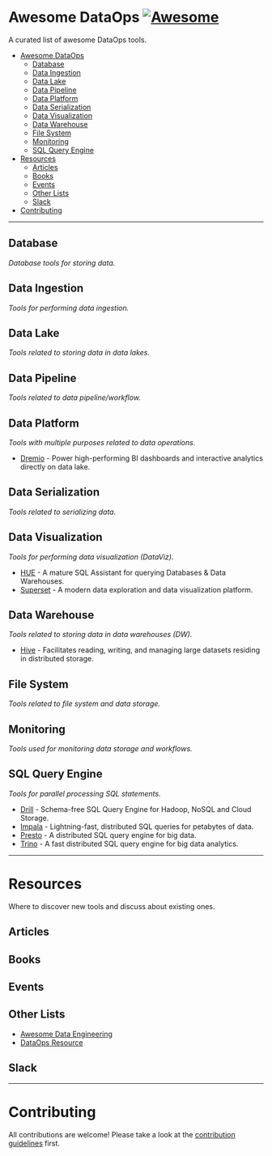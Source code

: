 # Awesome DataOps [![Awesome](https://cdn.rawgit.com/sindresorhus/awesome/d7305f38d29fed78fa85652e3a63e154dd8e8829/media/badge.svg)](https://github.com/sindresorhus/awesome)

A curated list of awesome DataOps tools.

- [Awesome DataOps](#awesome-dataops)
    - [Database](#database)
    - [Data Ingestion](#data-ingestion)
    - [Data Lake](#data-lake)
    - [Data Pipeline](#data-pipeline)
    - [Data Platform](#data-platform)
    - [Data Serialization](#data-serialization)
    - [Data Visualization](#data-visualization)
    - [Data Warehouse](#data-warehouse)
    - [File System](#file-system)
    - [Monitoring](#monitoring)
    - [SQL Query Engine](#sql-query-engine)
- [Resources](#resources)
    - [Articles](#articles)
    - [Books](#books)
    - [Events](#events)
    - [Other Lists](#other-lists)
    - [Slack](#slack)
- [Contributing](#contributing)

---

## Database

*Database tools for storing data.*

## Data Ingestion

*Tools for performing data ingestion.*

## Data Lake

*Tools related to storing data in data lakes.*

## Data Pipeline

*Tools related to data pipeline/workflow.*

## Data Platform

*Tools with multiple purposes related to data operations.*

* [Dremio](https://www.dremio.com/) - Power high-performing BI dashboards and interactive analytics directly on data lake.

## Data Serialization

*Tools related to serializing data.*

## Data Visualization

*Tools for performing data visualization (DataViz).*

* [HUE](https://github.com/cloudera/hue) - A mature SQL Assistant for querying Databases & Data Warehouses.
* [Superset](https://github.com/apache/superset) - A modern data exploration and data visualization platform.

## Data Warehouse

*Tools related to storing data in data warehouses (DW).*

* [Hive](https://github.com/apache/hive) - Facilitates reading, writing, and managing large datasets residing in distributed storage.

## File System

*Tools related to file system and data storage.*

## Monitoring

*Tools used for monitoring data storage and workflows.*

## SQL Query Engine

*Tools for parallel processing SQL statements.*

* [Drill](https://github.com/apache/drill) - Schema-free SQL Query Engine for Hadoop, NoSQL and Cloud Storage.
* [Impala](https://github.com/apache/impala) - Lightning-fast, distributed SQL queries for petabytes of data.
* [Presto](https://github.com/prestodb/presto) - A distributed SQL query engine for big data.
* [Trino](https://github.com/trinodb/trino) - A fast distributed SQL query engine for big data analytics.

---

# Resources

Where to discover new tools and discuss about existing ones.

## Articles

## Books

## Events

## Other Lists

* [Awesome Data Engineering](https://github.com/igorbarinov/awesome-data-engineering)
* [DataOps Resource](https://github.com/chen1649chenli/dataOpsResource)

## Slack

---

# Contributing

All contributions are welcome! Please take a look at the [contribution guidelines](https://github.com/kelvins/awesome-dataops/blob/main/CONTRIBUTING.md) first.
